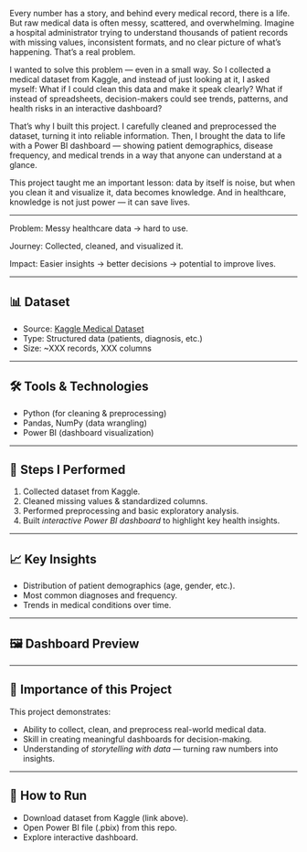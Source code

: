 Every number has a story, and behind every medical record, there is a life. But raw medical data is often messy, scattered, and overwhelming. Imagine a hospital administrator trying to understand thousands of patient records with missing values, inconsistent formats, and no clear picture of what’s happening. That’s a real problem.

I wanted to solve this problem — even in a small way. So I collected a medical dataset from Kaggle, and instead of just looking at it, I asked myself: What if I could clean this data and make it speak clearly? What if instead of spreadsheets, decision-makers could see trends, patterns, and health risks in an interactive dashboard?

That’s why I built this project. I carefully cleaned and preprocessed the dataset, turning it into reliable information. Then, I brought the data to life with a Power BI dashboard — showing patient demographics, disease frequency, and medical trends in a way that anyone can understand at a glance.

This project taught me an important lesson: data by itself is noise, but when you clean it and visualize it, data becomes knowledge. And in healthcare, knowledge is not just power — it can save lives.


---

Problem: Messy healthcare data → hard to use.

Journey: Collected, cleaned, and visualized it.

Impact: Easier insights → better decisions → potential to improve lives.

---

## 📊 Dataset
- Source: [Kaggle Medical Dataset](https://www.kaggle.com/)  
- Type: Structured data (patients, diagnosis, etc.)  
- Size: ~XXX records, XXX columns  

---

## 🛠 Tools & Technologies
- Python (for cleaning & preprocessing)  
- Pandas, NumPy (data wrangling)  
- Power BI (dashboard visualization)  

---

## 🔎 Steps I Performed
1. Collected dataset from Kaggle.  
2. Cleaned missing values & standardized columns.  
3. Performed preprocessing and basic exploratory analysis.  
4. Built *interactive Power BI dashboard* to highlight key health insights.  

---

## 📈 Key Insights
- Distribution of patient demographics (age, gender, etc.).  
- Most common diagnoses and frequency.  
- Trends in medical conditions over time.  

---

## 🖼 Dashboard Preview
 

---

## 🚀 Importance of this Project
This project demonstrates:  
- Ability to collect, clean, and preprocess real-world medical data.  
- Skill in creating meaningful dashboards for decision-making.  
- Understanding of *storytelling with data* — turning raw numbers into insights.  

---

## 📌 How to Run
- Download dataset from Kaggle (link above).  
- Open Power BI file (.pbix) from this repo.  
- Explore interactive dashboard.
